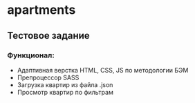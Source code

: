 # apartments
## Тестовое задание
### Функционал:
* Адаптивная верстка HTML, CSS, JS по методологии БЭМ
* Препроцессор SASS
* Загрузка квартир из файла .json
* Просмотр квартир по фильтрам
